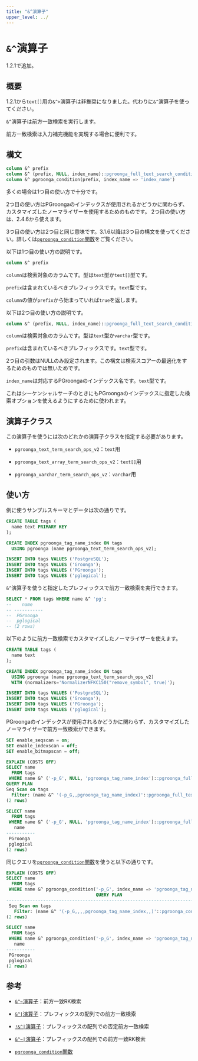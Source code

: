```yaml
---
title: "&^演算子"
upper_level: ../
---
```


# `&^`演算子

1.2.1で追加。

## 概要

1.2.1から`text[]`用の`&^>`演算子は非推奨になりました。代わりに`&^`演算子を使ってください。

`&^`演算子は前方一致検索を実行します。

前方一致検索は入力補完機能を実現する場合に便利です。

## 構文

```sql
column &^ prefix
column &^ (prefix, NULL, index_name)::pgroonga_full_text_search_condition
column &^ pgroonga_condition(prefix, index_name => 'index_name')
```

多くの場合は1つ目の使い方で十分です。

2つ目の使い方はPGroongaのインデックスが使用されるかどうかに関わらず、カスタマイズしたノーマライザーを使用するためのものです。
2つ目の使い方は、2.4.6から使えます。

3つ目の使い方は2つ目と同じ意味です。3.1.6以降は3つ目の構文を使ってください。詳しくは[`pgroonga_condition`関数][condition]をご覧ください。

以下は1つ目の使い方の説明です。

```sql
column &^ prefix
```

`column`は検索対象のカラムです。型は`text`型か`text[]`型です。

`prefix`は含まれているべきプレフィックスです。`text`型です。

`column`の値が`prefix`から始まっていれば`true`を返します。

以下は2つ目の使い方の説明です。

```sql
column &^ (prefix, NULL, index_name)::pgroonga_full_text_search_condition
```

`column`は検索対象のカラムです。型は`text`型か`varchar`型です。

`prefix`は含まれているべきプレフィックスです。`text`型です。

2つ目の引数はNULLのみ設定されます。この構文は検索スコアーの最適化をするためのものでは無いためです。

`index_name`は対応するPGroongaのインデックス名です。`text`型です。

これはシーケンシャルサーチのときにもPGroongaのインデックスに指定した検索オプションを使えるようにするために使われます。

## 演算子クラス

この演算子を使うには次のどれかの演算子クラスを指定する必要があります。

  * `pgroonga_text_term_search_ops_v2`：`text`用

  * `pgroonga_text_array_term_search_ops_v2`：`text[]`用

  * `pgroonga_varchar_term_search_ops_v2`：`varchar`用

## 使い方

例に使うサンプルスキーマとデータは次の通りです。

```sql
CREATE TABLE tags (
  name text PRIMARY KEY
);

CREATE INDEX pgroonga_tag_name_index ON tags
  USING pgroonga (name pgroonga_text_term_search_ops_v2);
```

```sql
INSERT INTO tags VALUES ('PostgreSQL');
INSERT INTO tags VALUES ('Groonga');
INSERT INTO tags VALUES ('PGroonga');
INSERT INTO tags VALUES ('pglogical');
```

`&^`演算子を使うと指定したプレフィックスで前方一致検索を実行できます。

```sql
SELECT * FROM tags WHERE name &^ 'pg';
--    name    
-- -----------
--  PGroonga
--  pglogical
-- (2 rows)
```

以下のように前方一致検索でカスタマイズしたノーマライザーを使えます。

```sql
CREATE TABLE tags (
  name text
);

CREATE INDEX pgroonga_tag_name_index ON tags
  USING pgroonga (name pgroonga_text_term_search_ops_v2)
  WITH (normalizers='NormalizerNFKC150("remove_symbol", true)');
```

```sql
INSERT INTO tags VALUES ('PostgreSQL');
INSERT INTO tags VALUES ('Groonga');
INSERT INTO tags VALUES ('PGroonga');
INSERT INTO tags VALUES ('pglogical');
```

PGroongaのインデックスが使用されるかどうかに関わらず、カスタマイズしたノーマライザーで前方一致検索ができます。

```sql
SET enable_seqscan = on;
SET enable_indexscan = off;
SET enable_bitmapscan = off;

EXPLAIN (COSTS OFF)
SELECT name
  FROM tags
 WHERE name &^ ('-p_G', NULL, 'pgroonga_tag_name_index')::pgroonga_full_text_search_condition;
QUERY PLAN
Seq Scan on tags
  Filter: (name &^ '(-p_G,,pgroonga_tag_name_index)'::pgroonga_full_text_search_condition)
(2 rows)

SELECT name
  FROM tags
 WHERE name &^ ('-p_G', NULL, 'pgroonga_tag_name_index')::pgroonga_full_text_search_condition;
   name    
-----------
 PGroonga
 pglogical
(2 rows)
```

同じクエリを[`pgroonga_condition`関数][condition]を使うと以下の通りです。

```sql
EXPLAIN (COSTS OFF)
SELECT name
  FROM tags
 WHERE name &^ pgroonga_condition('-p_G', index_name => 'pgroonga_tag_name_index');
                                  QUERY PLAN                                   
-------------------------------------------------------------------------------
 Seq Scan on tags
   Filter: (name &^ '(-p_G,,,,pgroonga_tag_name_index,,)'::pgroonga_condition)
(2 rows)

SELECT name
  FROM tags
 WHERE name &^ pgroonga_condition('-p_G', index_name => 'pgroonga_tag_name_index');
   name
-----------
 PGroonga
 pglogical
(2 rows)
```

## 参考

  * [`&^~`演算子][prefix-rk-search-v2]：前方一致RK検索

  * [`&^|`演算子][prefix-search-in-v2]：プレフィックスの配列での前方一致検索

  * [`!&^|`演算子][not-prefix-search-in-v2]：プレフィックスの配列での否定前方一致検索

  * [`&^~|`演算子][prefix-rk-search-in-v2]：プレフィックスの配列での前方一致RK検索

  * [`pgroonga_condition`関数][condition]

[prefix-rk-search-v2]:prefix-rk-search-v2.html

[prefix-search-in-v2]:prefix-search-in-v2.html

[not-prefix-search-in-v2]:not-prefix-search-in-v2.html

[prefix-rk-search-in-v2]:prefix-rk-search-in-v2.html

[condition]:../functions/pgroonga-condition.html
